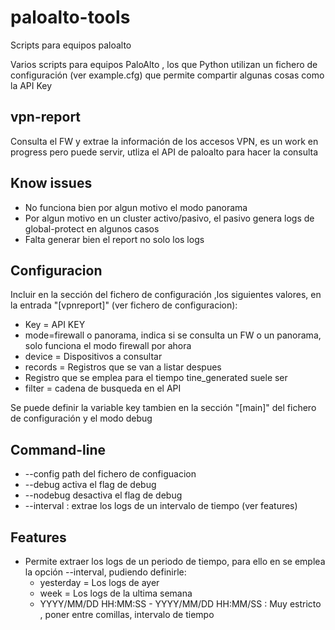 # paloalto-tools

Scripts para equipos paloalto 

Varios scripts para equipos PaloAlto , los que Python utilizan un fichero de configuración (ver example.cfg) que permite compartir algunas cosas como
la API Key

##  vpn-report

Consulta el FW y extrae la información de los accesos VPN, es un work en progress pero puede servir, utliza el API de paloalto para hacer la consulta


## Know issues
* No funciona bien por algun motivo el modo panorama
* Por algun motivo en un cluster activo/pasivo, el pasivo genera logs de global-protect en algunos casos
* Falta generar bien el report no solo los logs

## Configuracion
Incluir en la sección del fichero de configuración ,los siguientes valores, en la entrada "[vpnreport]" (ver fichero de configuracion):

* Key = API KEY
* mode=firewall o panorama, indica si se consulta un FW o un panorama, solo funciona el modo firewall por ahora
* device = Dispositivos a consultar
* records = Registros que se van a listar despues 
* Registro que se emplea para el tiempo tine_generated suele ser
* filter = cadena de busqueda en el API

Se puede definir la variable key tambien en la sección "[main]" del fichero de configuración y el modo debug

## Command-line
* --config path del fichero de configuacion
* --debug activa el flag de debug
* --nodebug desactiva el flag de debug
* --interval : extrae los logs de un intervalo de tiempo (ver features)


## Features
* Permite extraer los logs de un periodo de tiempo, para ello en se emplea la opción --interval, pudiendo definirle:
  * yesterday = Los logs de ayer
  * week = Los logs de la ultima semana 
  * YYYY/MM/DD HH:MM:SS - YYYY/MM/DD HH:MM/SS : Muy estricto , poner entre comillas, intervalo de tiempo

